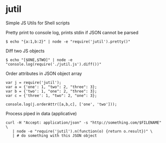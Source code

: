 jutil
=====

Simple JS Utils for Shell scripts

Pretty print to console log, prints stdin if JSON cannot be parsed
````
$ echo "{a:1,b:2}" | node -e "require('jutil').pretty()"
````

Diff two JS objects
````
$ echo "[$ONE,$TWO]" | node -e "console.log(require('./jutil.js').diff())"
````

Order attributes in JSON object array
````
var j = require('jutil');
var a = {'one': 1, "two": 2, "three": 3};
var b = {'two': 1, "one": 2, "three": 3};
var c = {'three': 1, "two": 2, "one": 3};

console.log(j.orderAttr([a,b,c], ['one', 'two']));
````

Process piped in data (applicative)
````
curl -H "Accept: application/json" -s "http://something.com/$FILENAME" \
   | node -e "require('jutil').n(function(o) {return o.result})" \
   | # do something with this JSON object
````
